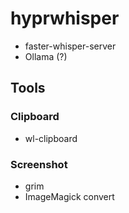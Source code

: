 # hyprwhisper

- faster-whisper-server
- Ollama (?)

## Tools
### Clipboard
- wl-clipboard

### Screenshot
- grim
- ImageMagick convert